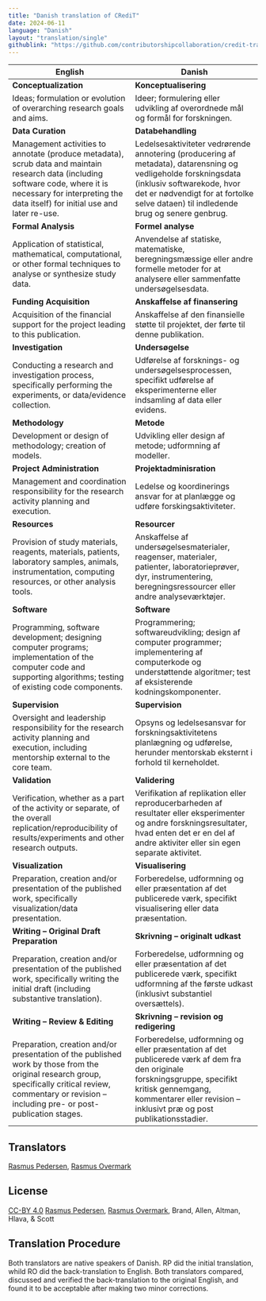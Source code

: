 ```yaml
---
title: "Danish translation of CRediT"
date: 2024-06-11
language: "Danish"
layout: "translation/single"
githublink: "https://github.com/contributorshipcollaboration/credit-translation/blob/main/translations/credit_translation_dk.json"
---
```


| English | Danish |
| --- | --- |
| **Conceptualization** | **Konceptualisering** |
| Ideas; formulation or evolution of overarching research goals and aims. | Ideer; formulering eller udvikling af overordnede mål og formål for forskningen. |
| **Data Curation** | **Databehandling** |
| Management activities to annotate (produce metadata), scrub data and maintain research data (including software code, where it is necessary for interpreting the data itself) for initial use and later re-use. | Ledelsesaktiviteter vedrørende annotering (producering af metadata), datarensning og vedligeholde forskningsdata (inklusiv softwarekode, hvor det er nødvendigt for at fortolke selve dataen) til indledende brug og senere genbrug. |
| **Formal Analysis** | **Formel analyse** |
| Application of statistical, mathematical, computational, or other formal techniques to analyse or synthesize study data. | Anvendelse af statiske, matematiske, beregningsmæssige eller andre formelle metoder for at analysere eller sammenfatte undersøgelsesdata. |
| **Funding Acquisition** | **Anskaffelse af finansering** |
| Acquisition of the financial support for the project leading to this publication. | Anskaffelse af den finansielle støtte til projektet, der førte til denne publikation. |
| **Investigation** | **Undersøgelse** |
| Conducting a research and investigation process, specifically performing the experiments, or data/evidence collection. | Udførelse af forsknings- og undersøgelsesprocessen, specifikt udførelse af eksperimenterne eller indsamling af data eller evidens. |
| **Methodology** | **Metode** |
| Development or design of methodology; creation of models. | Udvikling eller design af metode; udformning af modeller. |
| **Project Administration** | **Projektadminisration** |
| Management and coordination responsibility for the research activity planning and execution. | Ledelse og koordinerings ansvar for at planlægge og udføre forskingsaktiviteter. |
| **Resources** | **Resourcer** |
| Provision of study materials, reagents, materials, patients, laboratory samples, animals, instrumentation, computing resources, or other analysis tools. | Anskaffelse af undersøgelsesmaterialer, reagenser, materialer, patienter, laboratorieprøver, dyr, instrumentering, beregningsressourcer eller andre analyseværktøjer. |
| **Software** | **Software** |
| Programming, software development; designing computer programs; implementation of the computer code and supporting algorithms; testing of existing code components. | Programmering; softwareudvikling; design af computer programmer; implementering af computerkode og understøttende algoritmer; test af eksisterende kodningskomponenter. |
| **Supervision** | **Supervision** |
| Oversight and leadership responsibility for the research activity planning and execution, including mentorship external to the core team. | Opsyns og ledelsesansvar for forskningsaktivitetens planlægning og udførelse, herunder mentorskab eksternt i forhold til kerneholdet. |
| **Validation** | **Validering** |
| Verification, whether as a part of the activity or separate, of the overall replication/reproducibility of results/experiments and other research outputs. | Verifikation af replikation eller reproducerbarheden af resultater eller eksperimenter og andre forskningsresultater, hvad enten det er en del af andre aktiviter eller sin egen separate aktivitet. |
| **Visualization** | **Visualisering** |
| Preparation, creation and/or presentation of the published work, specifically visualization/data presentation. | Forberedelse, udformning og eller præsentation af det publicerede værk, specifikt visualisering eller data præsentation. |
| **Writing – Original Draft Preparation** | **Skrivning – originalt udkast** |
| Preparation, creation and/or presentation of the published work, specifically writing the initial draft (including substantive translation). | Forberedelse, udformning og eller præsentation af det publicerede værk, specifikt udformning af the første udkast (inklusivt substantiel oversættels). |
| **Writing – Review & Editing** | **Skrivning – revision og redigering** |
| Preparation, creation and/or presentation of the published work by those from the original research group, specifically critical review, commentary or revision – including pre- or post-publication stages. | Forberedelse, udformning og eller præsentation af det publicerede værk af dem fra den originale forskningsgruppe, specifikt kritisk gennemgang, kommentarer eller revision – inklusivt præ og post publikationsstadier. |

## Translators

[Rasmus  Pedersen](https://orcid.org/0000-0003-2261-0582), [Rasmus  Overmark](https://orcid.org/tba)


## License

[CC-BY 4.0](https://creativecommons.org/licenses/by/4.0/) [Rasmus  Pedersen](https://orcid.org/0000-0003-2261-0582), [Rasmus  Overmark](https://orcid.org/tba), Brand, Allen, Altman, Hlava, & Scott
## Translation Procedure

Both translators are native speakers of Danish. RP did the initial translation, whild RO did the back-translation to English. Both translators compared, discussed and verified the back-translation to the original English, and found it to be acceptable after making two minor corrections.

